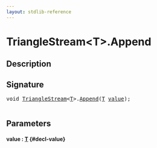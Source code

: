 ```yaml
---
layout: stdlib-reference
---
```


# TriangleStream\<T\>\.Append

## Description





## Signature 

<pre>
<span class="code_keyword">void</span> <a href="/stdlib-reference/types/TriangleStream/index" class="code_type">TriangleStream</a>&lt;<a href="/stdlib-reference/types/TriangleStream/index#typeparam-T" class="code_type">T</a>&gt;.<a href="/stdlib-reference/types/TriangleStream/Append">Append</a>(<a href="/stdlib-reference/types/TriangleStream/index#typeparam-T" class="code_type">T</a> <a href="/stdlib-reference/types/TriangleStream/Append#decl-value" class="code_param">value</a>);

</pre>

## Parameters

#### value  : [T](/stdlib-reference/types/TriangleStream/index#typeparam-T) {#decl-value}

